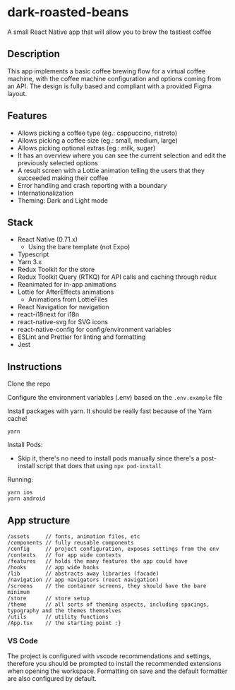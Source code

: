 # dark-roasted-beans

A small React Native app that will allow you to brew the tastiest coffee

## Description

This app implements a basic coffee brewing flow for a virtual coffee machine, with the coffee machine configuration and options coming from an API. The design is fully based and compliant with a provided Figma layout.

## Features

- Allows picking a coffee type (eg.: cappuccino, ristreto)
- Allows picking a coffee size (eg.: small, medium, large)
- Allows picking optional extras (eg.: milk, sugar)
- It has an overview where you can see the current selection and edit the previously selected options
- A result screen with a Lottie animation telling the users that they succeeded making their coffee
- Error handling and crash reporting with a boundary
- Internationalization
- Theming: Dark and Light mode

## Stack

- React Native (0.71.x)
  - Using the bare template (not Expo)
- Typescript
- Yarn 3.x
- Redux Toolkit for the store
- Redux Toolkit Query (RTKQ) for API calls and caching through redux
- Reanimated for in-app animations
- Lottie for AfterEffects animations
  - Animations from LottieFiles
- React Navigation for navigation
- react-i18next for i18n
- react-native-svg for SVG icons
- react-native-config for config/environment variables
- ESLint and Prettier for linting and formatting
- Jest

## Instructions

Clone the repo

Configure the environment variables (.env) based on the `.env.example` file

Install packages with yarn. It should be really fast because of the Yarn cache!

```
yarn
```

Install Pods:

- Skip it, there's no need to install pods manually since there's a post-install script that does that using `npx pod-install`

Running:

```
yarn ios
yarn android
```

## App structure

```
/assets     // fonts, animation files, etc
/components // fully reusable components
/config     // project configuration, exposes settings from the env
/contexts   // for app wide contexts
/features   // holds the many features the app could have
/hooks      // app wide hooks
/lib        // abstracts away libraries (facade)
/navigation // app navigators (react navigation)
/screens    // the container screens, they should have the bare minimum
/store      // store setup
/theme      // all sorts of theming aspects, including spacings, typography and the themes themselves
/utils      // utility functions
/App.tsx    // the starting point :}
```

### VS Code

The project is configured with vscode recommendations and settings, therefore you should be prompted to install the recommended extensions when opening the workspace. Formatting on save and the default formatter are also configured by default.
